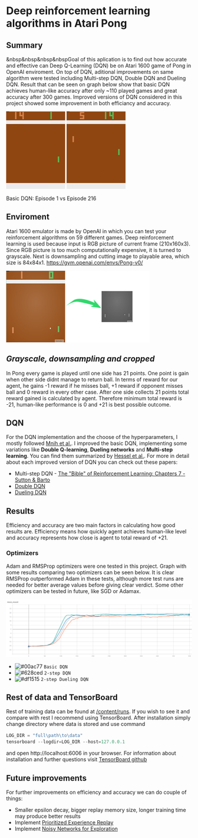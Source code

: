 # Deep reinforcement learning algorithms in Atari Pong

## Summary
&nbsp&nbsp&nbsp&nbspGoal of this aplication is to find out how accurate and effective can Deep Q-Learning (DQN) be on Atari 1600 game of Pong in OpenAI enviroment. On top of DQN, aditional improvements on same algorithm were tested including Multi-step DQN, Double DQN and Dueling DQN. Result that can be seen on graph below show that basic DQN achieves human-like accuracy after only ~110 played games and great accuracy after 300 games. Improved versions of DQN considered in this project showed some improvement in both efficiancy and accuracy.   
  
![Pong Gif](images/000.gif) 
![Pong Gif](images/216.gif)

Basic DQN: Episode 1 vs Episode 216

## Enviroment
  Atari 1600 emulator is made by OpenAI in which you can test your reinforcement algorithms on 59 different games. Deep reinforcement learning is used because input is RGB picture of current frame (210x160x3). Since RGB picture is too much computationally expensive, it is turned to grayscale. Next is downsampling and cutting image to playable area, which size is 84x84x1. https://gym.openai.com/envs/Pong-v0/
  
![](images/rgb_image.png)

*Grayscale, downsampling and cropped*  
---
  In Pong every game is played until one side has 21 points. One point is gain when other side didnt manage to return ball. In terms of reward for our agent, he gains -1 reward if he misses ball, +1 reward if opponent misses ball and 0 reward in every other case. After one side collects 21 points total reward gained is calculated by agent. Therefore minimum total reward is -21, human-like performance is 0 and +21 is best possible outcome.

## DQN
  For the DQN implementation and the choose of the hyperparameters, I mostly followed [Mnih et al.](https://storage.googleapis.com/deepmind-media/dqn/DQNNaturePaper.pdf). I improved the basic DQN, implementing some variations like **Double Q-learning**, **Dueling networks** and **Multi-step learning**. You can find them summarized by [Hessel et al.](https://arxiv.org/pdf/1710.02298.pdf). 
  For more in detail about each improved version of DQN you can check out these papers:
  
  * Multi-step DQN - [The "Bible" of Reinforcement Learning: Chapters 7 - Sutton & Barto](https://www.amazon.com/Reinforcement-Learning-Introduction-Adaptive-Computation/dp/0262039249/ref=as_li_ss_tl?keywords=reinforcement+learning&qid=1567849400&s=gateway&sr=8-1&linkCode=sl1&tag=andreaaffilia-20&linkId=e05d8ab8146051d903abb166926f6bce&language=en_US&tag=andreaaffilia-20)
  * [Double DQN](https://arxiv.org/pdf/1509.06461.pdf)
  * [Dueling DQN](http://proceedings.mlr.press/v48/wangf16.pdf)

## Results
  Efficiency and accuracy are two main factors in calculating how good results are. Efficiency means how quickly agent achieves human-like level and accuracy represents how close is agent to total reward of +21.
### Optimizers
  Adam and RMSProp optimizers were one tested in this project. Graph with some results comparing two optimizers can be seen below. It is clear RMSProp outperformed Adam in these tests, although more test runs are needed for better average values before giving clear verdict. Some other optimizers can be tested in future, like SGD or Adamax.

![](images/graph_optim.png)

- ![#00ac77](https://placehold.it/15/00ac77/000000?text=+) `Basic DQN`
- ![#628ced](https://placehold.it/15/628ced/000000?text=+) `2-step DQN`
- ![#df1515](https://placehold.it/15/df1515/000000?text=+) `2-step Dueling DQN`

## Rest of data and TensorBoard
  Rest of training data can be found at [/content/runs](https://github.com/leonjovanovic/deep-reinforcement-learning-atari-pong/tree/main/content/runs). If you wish to see it and compare with rest I recommend using TensorBoard. After installation simply change directory where data is stored and use command
  
```python
LOG_DIR = "full\path\to\data"
tensorboard --logdir=LOG_DIR --host=127.0.0.1
```
and open http://localhost:6006 in your browser.
For information about installation and further questions visit [TensorBoard github](https://github.com/tensorflow/tensorboard/blob/master/README.md)

## Future improvements
  For further improvements on efficiency and accuracy we can do couple of things:
  
  * Smaller epsilon decay, bigger replay memory size, longer training time may produce better results
  * Implement [Prioritized Experience Replay](https://arxiv.org/pdf/1511.05952.pdf)
  * Implement [Noisy Networks for Exploration](https://arxiv.org/pdf/1706.10295.pdf)
  


